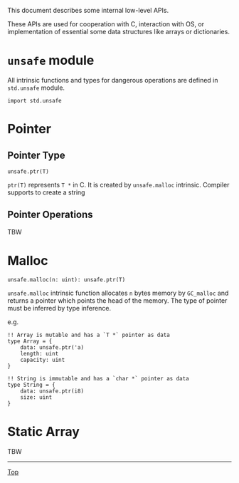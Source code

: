 This document describes some internal low-level APIs.

These APIs are used for cooperation with C, interaction with OS, or implementation of essential
some data structures like arrays or dictionaries.

# `unsafe` module

All intrinsic functions and types for dangerous operations are defined in `std.unsafe` module.

```
import std.unsafe
```

# Pointer

## Pointer Type

```
unsafe.ptr(T)
```

`ptr(T)` represents `T *` in C. It is created by `unsafe.malloc` intrinsic. Compiler supports to create a string

## Pointer Operations

TBW

# Malloc

```
unsafe.malloc(n: uint): unsafe.ptr(T)
```

`unsafe.malloc` intrinsic function allocates `n` bytes memory by `GC_malloc` and returns
a pointer which points the head of the memory. The type of pointer must be inferred by type
inference.

e.g.

```
!! Array is mutable and has a `T *` pointer as data
type Array = {
    data: unsafe.ptr('a)
    length: uint
    capacity: uint
}

!! String is immutable and has a `char *` pointer as data
type String = {
    data: unsafe.ptr(i8)
    size: uint
}
```

# Static Array

TBW

---
[Top](./README.md)
